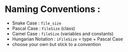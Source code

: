# Naming Conventions : 

- Snake Case : `file_size`
- Pascal Case : `FileSize` (class)
- Camel Case : `fileSize` (variables and constants)
- Hungarian Notation : `iFileSize` = type + Pascal Case
- choose your own but stick to a convention